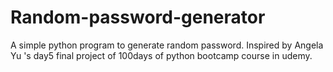 # Random-password-generator

A simple python program to generate random password.
Inspired by Angela Yu 's day5 final project of 100days of python bootcamp course in udemy.
